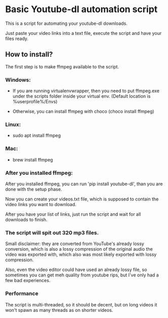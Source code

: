 # Basic Youtube-dl automation script
This is a script for automating your youtube-dl downloads. 

Just paste your video links into a text file, execute the script and have your files ready.

## How to install?
The first step is to make ffmpeg available to the script.

### Windows:
- If you are running virtualenvwrapper, then you need to put ffmpeg.exe under the scripts folder inside your virtual env. (Default location is %userprofile%/Envs)

- Otherwise, you can install ffmpeg with choco (choco install ffmpeg)

### Linux:
- sudo apt install ffmpeg

### Mac:
- brew install ffmpeg

### After you installed ffmpeg:

After you installed ffmpeg, you can run 'pip install youtube-dl', than you are done with the setup phase.

Now you can create your videos.txt file, which is supposed to contain the video links you want to download.

After you have your list of links, just run the script and wait for all downloads to finish.

### The script will spit out 320 mp3 files.

Small disclaimer: they are converted from YouTube's already lossy conversion, which is also a lossy compression of the original audio the video was exported with, which also was most likely exported with lossy compression. 

Also, even the video editor could have used an already lossy file, so sometimes you can get meh quality from youtube rips, but I've only had a few bad experiences.

### Performance

The script is multi-threaded, so it should be decent, but on long videos it won't spawn as many threads as on shorter videos.